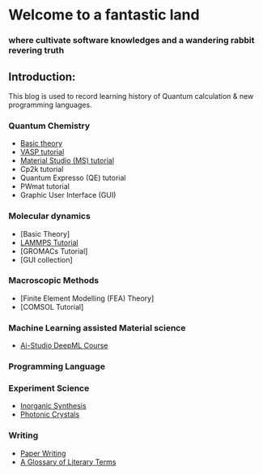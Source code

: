 # Welcome to a fantastic land
### where cultivate software knowledges and a wandering rabbit revering truth

## Introduction:
This blog is used to record learning history of Quantum calculation & new programming languages.
### Quantum Chemistry
  - [Basic theory](./QC/Basic_theory.html)
  - [VASP tutorial](./QC/VASP_tutorial.html)
  - [Material Studio (MS) tutorial](./QC/MS_tutorial.html)
  - Cp2k tutorial
  - Quantum Expresso (QE) tutorial
  - PWmat tutorial
  - Graphic User Interface (GUI)

### Molecular dynamics
  - [Basic Theory]
  - [LAMMPS Tutorial](./MD/LAMMPS_Tutorial.html)
  - [GROMACs Tutorial]
  - [GUI collection]

### Macroscopic Methods
  - [Finite Element Modelling (FEA) Theory]
  - [COMSOL Tutorial]
  
### Machine Learning assisted Material science
  - [Ai-Studio DeepML Course](./ML/Ai-Studio.html)
  
### Programming Language

### Experiment Science
- [Inorganic Synthesis](./QC/inorganic_synthesis.html)
- [Photonic Crystals](./QC/photonic_crystals.html)

### Writing
- [Paper Writing](./W/paper_writing.html)
- [A Glossary of Literary Terms](./W/A_glossary_of_literary_term.html)
